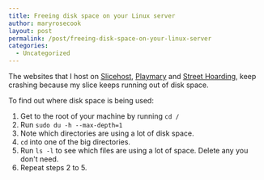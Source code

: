 ```yaml
---
title: Freeing disk space on your Linux server
author: maryrosecook
layout: post
permalink: /post/freeing-disk-space-on-your-linux-server
categories:
  - Uncategorized
---
```

The websites that I host on [Slicehost][1], [Playmary][2] and [Street Hoarding][3], keep crashing because my slice keeps running out of disk space.

To find out where disk space is being used:

1. Get to the root of your machine by running `cd /`  
2. Run `sudo du -h --max-depth=1`  
3. Note which directories are using a lot of disk space.  
4. `cd` into one of the big directories.  
5. Run `ls -l` to see which files are using a lot of space. Delete any you don't need.  
6. Repeat steps 2 to 5.

 [1]: http://slicehost.com
 [2]: http://playmary.com
 [3]: http://streethoarding.com